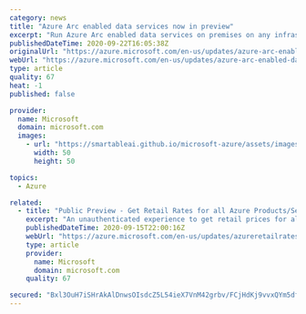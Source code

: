 ```yaml
---
category: news
title: "Azure Arc enabled data services now in preview"
excerpt: "Run Azure Arc enabled data services on premises on any infrastructure of your choice with Azure cloud benefits like elastic scale, unified management, and a cloud billing model while staying always current. "
publishedDateTime: 2020-09-22T16:05:38Z
originalUrl: "https://azure.microsoft.com/en-us/updates/azure-arc-enabled-data-services-now-in-preview/"
webUrl: "https://azure.microsoft.com/en-us/updates/azure-arc-enabled-data-services-now-in-preview/"
type: article
quality: 67
heat: -1
published: false

provider:
  name: Microsoft
  domain: microsoft.com
  images:
    - url: "https://smartableai.github.io/microsoft-azure/assets/images/organizations/microsoft.com-50x50.jpg"
      width: 50
      height: 50

topics:
  - Azure

related:
  - title: "Public Preview - Get Retail Rates for all Azure Products/Services"
    excerpt: "An unauthenticated experience to get retail prices for all Azure Products/Services (including Reserved Instances)."
    publishedDateTime: 2020-09-15T22:00:16Z
    webUrl: "https://azure.microsoft.com/en-us/updates/azureretailrates/"
    type: article
    provider:
      name: Microsoft
      domain: microsoft.com
    quality: 67

secured: "Bxl3OuH7iSHrAkAlDnwsOIsdcZ5L54ieX7VnM42grbv/FCjHdKj9vvxQYm5dfz14zHJw7Y3NG19GJr1d8RPP0E7kVXC2EbOFtfykK5c1LDh3atbXXFASP/eCc4pCl2pljpiqBx1b7g7qQPno9Ywiy0XGaozyMRGGNdKO1inAtVmQO/TKteARDxSUhP3bNNxKC8Lz5LqUJjjJtzHXUgp5hTMrsO765CWxiPr0yuriDUuFTDbiORdhme+dvDgSxqLMKI0VNrq3JcS7+Tsdw091mSSCChYdLxJ8HnONBYVdDxtg5t1gUU36Uw5BDot15ollZV/v7PnkfGe/Ky3aQJI9+oL913thzy/HFxmOvHa4qMQ=;YUpWJ4honaUm9UuAvBUSSw=="
---
```


